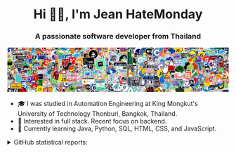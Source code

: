 <h1 align="center">Hi 👋🏼, I'm Jean HateMonday</h1>
<h3 align="center">A passionate software developer from Thailand</h3>

![image](https://github.com/jeanhatemonday/jeanhatemonday/blob/master/images/header.png)

* 🎓 I was studied in Automation Engineering at King Mongkut's University of Technology Thonburi, Bangkok, Thailand.
* 🧐 Interested in full stack. Recent focus on backend.
* 🌱 Currently learning Java, Python, SQL, HTML, CSS, and JavaScript.

<details>
    <summary>GitHub statistical reports:</summary>
    <br>

<p align="center">&nbsp;<img src="https://github-readme-stats.vercel.app/api?username=jeanhatemonday&theme=default&show_icons=true&hide_border=true&count_private=true&card_width=660px" alt="image" /></p>

<p align="center"><img src="https://github-profile-trophy.vercel.app/?username=jeanhatemonday" alt="image" /></p>

</details>
